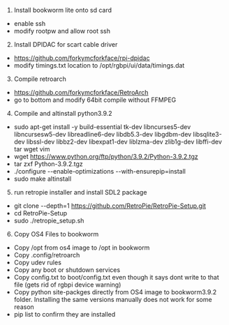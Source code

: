 1. Install bookworm lite onto sd card
- enable ssh
- modify rootpw and allow root ssh

2. Install DPIDAC for scart cable driver
- https://github.com/forkymcforkface/rpi-dpidac
- modify timings.txt location to /opt/rgbpi/ui/data/timings.dat

3. Compile retroarch
- https://github.com/forkymcforkface/RetroArch
- go to bottom and modify 64bit compile without FFMPEG

4. Compile and altinstall python3.9.2
- sudo apt-get install -y build-essential tk-dev libncurses5-dev libncursesw5-dev libreadline6-dev libdb5.3-dev libgdbm-dev libsqlite3-dev libssl-dev libbz2-dev libexpat1-dev liblzma-dev zlib1g-dev libffi-dev tar wget vim
- wget https://www.python.org/ftp/python/3.9.2/Python-3.9.2.tgz
- tar zxf Python-3.9.2.tgz
- ./configure --enable-optimizations --with-ensurepip=install
- sudo make altinstall

5. run retropie installer and install SDL2 package
- git clone --depth=1 https://github.com/RetroPie/RetroPie-Setup.git
- cd RetroPie-Setup
- sudo ./retropie_setup.sh


6. Copy OS4 Files to bookworm
- Copy /opt from os4 image to /opt in bookworm
- Copy .config/retroarch
- Copy udev rules
- Copy any boot or shutdown services
- Copy config.txt to boot/config.txt even though it says dont write to that file (gets rid of rgbpi device warning)
- Copy python site-packges directly from OS4 image to bookworm3.9.2 folder. Installing the same versions manually does not work for some reason
- pip list to confirm they are installed
